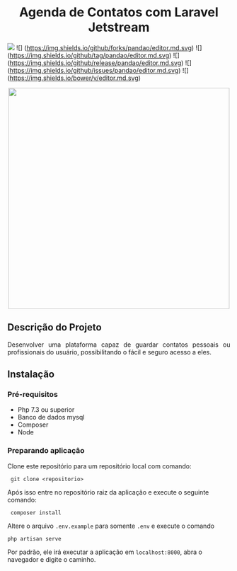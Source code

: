 <h1 align="center"> Agenda de Contatos com Laravel Jetstream </h1>

![](https://img.shields.io/github/stars/pandao/editor.md.svg) ![]
(https://img.shields.io/github/forks/pandao/editor.md.svg) ![]
(https://img.shields.io/github/tag/pandao/editor.md.svg) ![]
(https://img.shields.io/github/release/pandao/editor.md.svg) ![]
(https://img.shields.io/github/issues/pandao/editor.md.svg) ![]
(https://img.shields.io/bower/v/editor.md.svg)

<p align="center"><img src="https://laravelnews.imgix.net/images/jetstream.png?ixlib=php-3.3.0" width="500"></p>

## Descrição do Projeto
<p align="justify"> Desenvolver uma plataforma capaz de guardar contatos pessoais ou profissionais do usuário, possibilitando o fácil e seguro acesso a eles.</p>

## Instalação

### Pré-requisitos
- Php 7.3 ou superior
- Banco de dados mysql
- Composer
- Node

### Preparando aplicação

Clone este repositório para um repositório local com comando:

` git clone <repositorio>`

Após isso entre no repositório raiz da aplicação e execute o seguinte comando:

` composer install`

Altere o arquivo `.env.example` para somente `.env` e execute o comando

`php artisan serve`

Por padrão, ele irá executar a aplicação em `localhost:8000`, abra o navegador e digite o caminho.


